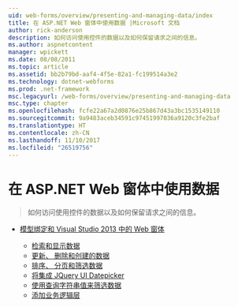 ```yaml
---
uid: web-forms/overview/presenting-and-managing-data/index
title: 在 ASP.NET Web 窗体中使用数据 |Microsoft 文档
author: rick-anderson
description: 如何访问使用控件的数据以及如何保留请求之间的信息。
ms.author: aspnetcontent
manager: wpickett
ms.date: 08/08/2011
ms.topic: article
ms.assetid: bb2b79bd-aaf4-4f5e-82a1-fc199514a3e2
ms.technology: dotnet-webforms
ms.prod: .net-framework
msc.legacyurl: /web-forms/overview/presenting-and-managing-data
msc.type: chapter
ms.openlocfilehash: fcfe22a67a2d0876e25b867d43a3bc1535149110
ms.sourcegitcommit: 9a9483aceb34591c97451997036a9120c3fe2baf
ms.translationtype: HT
ms.contentlocale: zh-CN
ms.lasthandoff: 11/10/2017
ms.locfileid: "26519756"
---
```

<a name="working-with-data-in-aspnet-web-forms"></a>在 ASP.NET Web 窗体中使用数据
====================
> 如何访问使用控件的数据以及如何保留请求之间的信息。


- [模型绑定和 Visual Studio 2013 中的 Web 窗体](model-binding/index.md)

    - [检索和显示数据](model-binding/retrieving-data.md)
    - [更新、 删除和创建的数据](model-binding/updating-deleting-and-creating-data.md)
    - [排序、 分页和筛选数据](model-binding/sorting-paging-and-filtering-data.md)
    - [将集成 JQuery UI Datepicker](model-binding/integrating-jquery-ui.md)
    - [使用查询字符串值来筛选数据](model-binding/using-query-string-values-to-retrieve-data.md)
    - [添加业务逻辑层](model-binding/adding-business-logic-layer.md)
